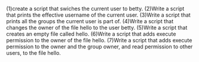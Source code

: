  (1)create a script that swiches the current user to betty.
(2)Write a script that prints the effective username of the current user.
(3)Write a script that prints all the groups the current user is part of.
(4)Write a script that changes the owner of the file hello to the user betty.
(5)Write a script that creates an empty file called hello.
(6)Write a script that adds execute permission to the owner of the file hello.
(7)Write a script that adds execute permission to the owner and the group owner, and read permission to other users, to the file hello.

